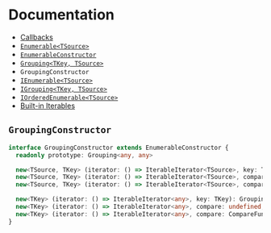 # Documentation

* [Callbacks](callbacks.md)
* [`Enumerable<TSource>`](Enumerable.md)
* [`EnumerableConstructor`](EnumerableConstructor.md)
* [`Grouping<TKey, TSource>`](Grouping.md)
* `GroupingConstructor`
* [`IEnumerable<TSource>`](IEnumerable.md)
* [`IGrouping<TKey, TSource>`](IGrouping.md)
* [`IOrderedEnumerable<TSource>`](IOrderedEnumerable.md)
* [Built-in Iterables](iterables.md)

## `GroupingConstructor`

```ts
interface GroupingConstructor extends EnumerableConstructor {
  readonly prototype: Grouping<any, any>

  new<TSource, TKey> (iterator: () => IterableIterator<TSource>, key: TKey): Grouping<TKey, TSource>
  new<TSource, TKey> (iterator: () => IterableIterator<TSource>, compare: undefined, key: TKey): Grouping<TSource, TKey>
  new<TSource, TKey> (iterator: () => IterableIterator<TSource>, compare: CompareFunction<TSource>, key: TKey): IOrderedGrouping<TKey, TSource>

  new<TKey> (iterator: () => IterableIterator<any>, key: TKey): Grouping<TKey, any>
  new<TKey> (iterator: () => IterableIterator<any>, compare: undefined, key: TKey): Grouping<TKey, any>
  new<TKey> (iterator: () => IterableIterator<any>, compare: CompareFunction<any>, key: TKey): IOrderedGrouping<TKey, any>
}
```

